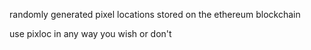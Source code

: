 randomly generated pixel locations stored on the ethereum blockchain 

use pixloc in any way you wish
or don't
